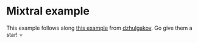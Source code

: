 # Mixtral example

This example follows along [this example](https://github.com/dzhulgakov/llama-mistral) from [dzhulgakov](https://github.com/dzhulgakov). Go give them a star! :star: